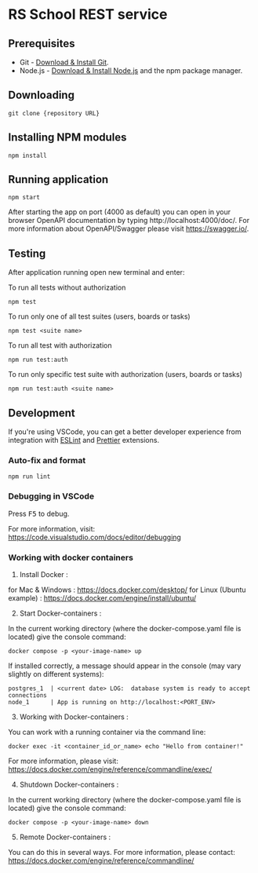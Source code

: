 # RS School REST service

## Prerequisites

- Git - [Download & Install Git](https://git-scm.com/downloads).
- Node.js - [Download & Install Node.js](https://nodejs.org/en/download/) and the npm package manager.

## Downloading

```
git clone {repository URL}
```

## Installing NPM modules

```
npm install
```

## Running application

```
npm start
```

After starting the app on port (4000 as default) you can open
in your browser OpenAPI documentation by typing http://localhost:4000/doc/.
For more information about OpenAPI/Swagger please visit https://swagger.io/.

## Testing

After application running open new terminal and enter:

To run all tests without authorization

```
npm test
```

To run only one of all test suites (users, boards or tasks)

```
npm test <suite name>
```

To run all test with authorization

```
npm run test:auth
```

To run only specific test suite with authorization (users, boards or tasks)

```
npm run test:auth <suite name>
```

## Development

If you're using VSCode, you can get a better developer experience from integration with [ESLint](https://marketplace.visualstudio.com/items?itemName=dbaeumer.vscode-eslint) and [Prettier](https://marketplace.visualstudio.com/items?itemName=esbenp.prettier-vscode) extensions.

### Auto-fix and format

```
npm run lint
```

### Debugging in VSCode

Press <kbd>F5</kbd> to debug.

For more information, visit: https://code.visualstudio.com/docs/editor/debugging

### Working with docker containers

1. Install Docker :

for Mac & Windows : https://docs.docker.com/desktop/
for Linux (Ubuntu example) : https://docs.docker.com/engine/install/ubuntu/

2. Start Docker-containers :

In the current working directory (where the docker-compose.yaml file is located) give the console command:
```
docker compose -p <your-image-name> up
```
If installed correctly, a message should appear in the console (may vary slightly on different systems):
```
postgres_1  | <current date> LOG:  database system is ready to accept connections
node_1      | App is running on http://localhost:<PORT_ENV>
```
3. Working with Docker-containers :

You can work with a running container via the command line:
```
docker exec -it <container_id_or_name> echo "Hello from container!"
```
For more information, please visit: https://docs.docker.com/engine/reference/commandline/exec/

4. Shutdown Docker-containers :

In the current working directory (where the docker-compose.yaml file is located) give the console command:
```
docker compose -p <your-image-name> down
```
5. Remote Docker-containers :
 
You can do this in several ways.
For more information, please contact: https://docs.docker.com/engine/reference/commandline/